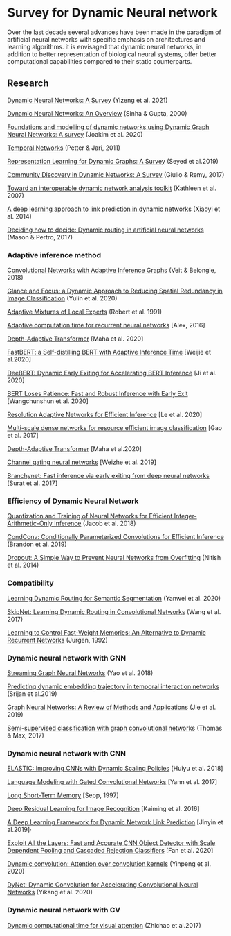 # Survey for Dynamic Neural network
Over the last decade several advances have been made in the paradigm of 
artificial neural networks with specific emphasis on architectures and learning algorithms.
it is envisaged that dynamic neural networks, 
in addition to better representation of biological neural systems,
offer better computational capabilities compared to their static counterparts.

## Research

[Dynamic Neural Networks: A Survey](https://arxiv.org/pdf/2102.04906.pdf) (Yizeng et al. 2021)

[Dynamic Neural Networks: An Overview](https://ieeexplore.ieee.org/document/854201) (Sinha & Gupta, 2000)

[Foundations and modelling of dynamic networks using Dynamic Graph Neural Networks: A survey](https://arxiv.org/abs/2005.07496) (Joakim et al. 2020)

[Temporal Networks](https://arxiv.org/abs/1108.1780) (Petter & Jari, 2011)

[Representation Learning for Dynamic Graphs: A Survey](https://arxiv.org/abs/1905.11485) (Seyed et al.2019)

[Community Discovery in Dynamic Networks: A Survey](https://arxiv.org/abs/1707.03186) (Giulio & Remy, 2017)

[Toward an interoperable dynamic network analysis toolkit](https://www.sciencedirect.com/science/article/abs/pii/S0167923606000601) (Kathleen et al. 2007)

[A deep learning approach to link prediction in dynamic networks](https://epubs.siam.org/doi/pdf/10.1137/1.9781611973440.33) (Xiaoyi et al. 2014)

[Deciding how to decide: Dynamic routing in artificial neural networks](https://arxiv.org/abs/1703.06217) (Mason & Pertro, 2017)

### Adaptive inference method

[Convolutional Networks with Adaptive Inference Graphs](https://arxiv.org/abs/1711.11503) (Veit & Belongie, 2018)

[Glance and Focus: a Dynamic Approach to Reducing Spatial Redundancy in Image Classification](https://arxiv.org/abs/2010.05300) (Yulin et al. 2020)

[Adaptive Mixtures of Local Experts](http://www.cs.toronto.edu/~fritz/absps/jjnh91.pdf) (Robert et al. 1991)

[Adaptive computation time for recurrent neural networks](https://arxiv.org/abs/1603.08983) [Alex, 2016]

[Depth-Adaptive Transformer](https://arxiv.org/abs/1910.10073) [Maha et al. 2020]

[FastBERT: a Self-distilling BERT with Adaptive Inference Time](https://arxiv.org/abs/2004.02178) [Weijie et al.2020]

[DeeBERT: Dynamic Early Exiting for Accelerating BERT Inference](https://arxiv.org/abs/2004.12993) [Ji et al. 2020]

[BERT Loses Patience: Fast and Robust Inference with Early Exit](https://arxiv.org/abs/2006.04152) [Wangchunshun et al. 2020]

[Resolution Adaptive Networks for Efficient Inference](https://arxiv.org/abs/2003.07326) [Le et al. 2020]

[Multi-scale dense networks for resource efficient image classification](https://arxiv.org/abs/1703.09844) [Gao et al. 2017]

[Depth-Adaptive Transformer](https://arxiv.org/abs/1910.10073) [Maha et al.2020]

[Channel gating neural networks](https://arxiv.org/abs/1805.12549) [Weizhe et al. 2019]

[Branchynet: Fast inference via early exiting from deep neural networks](https://arxiv.org/abs/1709.01686) [Surat et al. 2017]

### Efficiency of Dynamic Neural Network

[Quantization and Training of Neural Networks for Efficient Integer-Arithmetic-Only Inference](https://arxiv.org/abs/1712.05877) (Jacob et al. 2018)

[CondConv: Conditionally Parameterized Convolutions for Efficient Inference](https://arxiv.org/abs/1904.04971) (Brandon et al. 2019)

[Dropout: A Simple Way to Prevent Neural Networks from Overfitting](https://jmlr.org/papers/volume15/srivastava14a/srivastava14a.pdf) (Nitish et al. 2014)

### Compatibility

[Learning Dynamic Routing for Semantic Segmentation](https://arxiv.org/abs/2003.10401) (Yanwei et al. 2020)

[SkipNet: Learning Dynamic Routing in Convolutional Networks](https://arxiv.org/abs/1711.09485) (Wang et al. 2017)

[Learning to Control Fast-Weight Memories: An Alternative to Dynamic Recurrent Networks](https://www.mitpressjournals.org/doi/pdf/10.1162/neco.1992.4.1.131) (Jurgen, 1992)

### Dynamic neural network with GNN

[Streaming Graph Neural Networks](https://arxiv.org/abs/1810.10627) (Yao et al. 2018)

[Predicting dynamic embedding trajectory in temporal interaction networks](https://arxiv.org/abs/1908.01207) (Srijan et al.2019)

[Graph Neural Networks: A Review of Methods and Applications](https://arxiv.org/abs/1812.08434) (Jie et al. 2019)

[Semi-supervised classification with graph convolutional networks](https://arxiv.org/abs/1609.02907) (Thomas & Max, 2017)

### Dynamic neural network with CNN
[ELASTIC: Improving CNNs with Dynamic Scaling Policies](https://arxiv.org/abs/1812.05262) [Huiyu et al. 2018]

[Language Modeling with Gated Convolutional Networks](http://proceedings.mlr.press/v70/dauphin17a/dauphin17a.pdf) [Yann et al. 2017]

[Long Short-Term Memory](https://www.mitpressjournals.org/doi/pdf/10.1162/neco.1997.9.8.1735) [Sepp, 1997]

[Deep Residual Learning for Image Recognition](https://openaccess.thecvf.com/content_cvpr_2016/papers/He_Deep_Residual_Learning_CVPR_2016_paper.pdf) [Kaiming et al. 2016]

[A Deep Learning Framework for Dynamic Network Link Prediction](https://arxiv.org/abs/1902.08329) [Jinyin et al.2019]·

[Exploit All the Layers: Fast and Accurate CNN Object Detector with Scale
Dependent Pooling and Cascaded Rejection Classifiers](http://users.umiacs.umd.edu/~fyang/papers/cvpr16.pdf) [Fan et al. 2020]

[Dynamic convolution: Attention over convolution kernels](https://arxiv.org/abs/1912.03458) (Yinpeng et al. 2020)

[DyNet: Dynamic Convolution for Accelerating Convolutional Neural Networks](https://arxiv.org/abs/2004.10694) (Yikang et al. 2020)

### Dynamic neural network with CV

[Dynamic computational time for visual attention](https://arxiv.org/abs/1703.10332) (Zhichao et al.2017)




